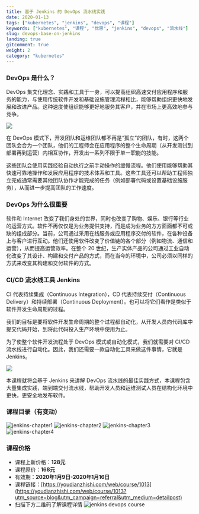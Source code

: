 ```yaml
---
title: 基于 Jenkins 的 DevOps 流水线实践
date: 2020-01-13
tags: ["kubernetes", "jenkins", "devops", "课程"]
keywords: ["kubernetes", "课程", "优惠", "jenkins", "devops", "流水线"]
slug: devops-base-on-jenkins
landing: true
gitcomment: true
weight: 2
category: "kubernetes"
---
```


<!--more-->

### DevOps 是什么？

DevOps 集文化理念、实践和工具于一身，可以提高组织高速交付应用程序和服务的能力，与使用传统软件开发和基础设施管理流程相比，能够帮助组织更快地发展和改进产品。这种速度使组织能够更好地服务其客户，并在市场上更高效地参与竞争。

![](https://sdn.youdianzhishi.com/images/2019/12/30/bd23d36cabf9484ea5ee2548e694f631.ff668bfc299abada00b2dcbdc9ce2389bd3dce3f_20191230162055_646)

在 DevOps 模式下，开发团队和运维团队都不再是“孤立”的团队，有时，这两个团队会合为一个团队，他们的工程师会在应用程序的整个生命周期（从开发测试到部署再到运营）内相互协作，开发出一系列不限于单一职能的技能。



这些团队会使用实践经验自动执行之前手动操作的缓慢流程。他们使用能够帮助其快速可靠地操作和发展应用程序的技术体系和工具。这些工具还可以帮助工程师独立完成通常需要其他团队协作才能完成的任务（例如部署代码或设置基础设施服务），从而进一步提高团队的工作速度。


### DevOps 为什么很重要

软件和 Internet 改变了我们身处的世界，同时也改变了购物、娱乐、银行等行业的运营方式。软件不再仅仅是为业务提供支持，而是成为业务的方方面面都不可或缺的组成部分。当前，公司通过采用在线服务或应用程序交付的软件，在各种设备上与客户进行互动。他们还使用软件改变了价值链的各个部分（例如物流、通信和运营），从而提高运营效率。在整个 20 世纪，生产实体产品的公司通过工业自动化改变了其设计、构建和交付产品的方式，而在当今的环境中，公司必须以同样的方式来改变其构建和交付软件的方式。


### CI/CD 流水线工具 Jenkins

CI 代表持续集成（Continuous Integration），CD 代表持续交付（Continuous Delivery）和持续部署（Continuous Deployment）。也可以将它们看作是类似于软件开发生命周期的过程。


我们的目标是要将软件开发生命周期的整个过程都自动化，从开发人员向代码库中提交代码开始，到将此代码投入生产环境中使用为止。


为了使整个软件开发流程处于 DevOps 模式或自动化模式，我们就需要对 CI/CD 流水线进行自动化。因此，我们还需要一款自动化工具来做这件事情，它就是 Jenkins。

![](https://sdn.youdianzhishi.com/images/2019/12/30/7fdc1bd02af848df80d6c0951f9dd1af.png)

本课程就将会基于 Jenkins 来讲解 DevOps 流水线的最佳实践方式，本课程包含大量集成实践，端到端交付流水线，帮助开发人员和运维测试人员在结构化环境中更快，更安全地发布软件。


### 课程目录（有变动）

![jenkins-chapter1](https://sdn.youdianzhishi.com/images/2019/12/30/e1c50f789d6c44daac505ab047ab7bd3.png)
![jenkins-chapter2](https://sdn.youdianzhishi.com/images/2019/12/30/330b68bf7d4543efaa95e1fee9170433.png)
![jenkins-chapter3](https://sdn.youdianzhishi.com/images/2019/12/30/330b68bf7d4543efaa95e1fee9170433.png)
![jenkins-chapter4](https://sdn.youdianzhishi.com/images/2019/12/30/1b532a9feaf04d5a805a9c202519ab77.png)

### 课程价格
* 课程上新价格：**128元**
* 课程原价：**168元**
* 有效期：**2020年1月9日-2020年1月16日**
* 课程链接：[https://youdianzhishi.com/web/course/1013](https://youdianzhishi.com/web/course/1013?utm_source=blog&utm_campaign=referral&utm_medium=detailpost)
* 扫描下方二维码了解课程详情
    ![jenkins devops course](https://bxdc-static.oss-cn-beijing.aliyuncs.com/images/jenkins-course-qrcode.png)
